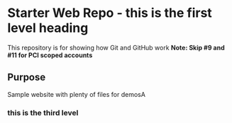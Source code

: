 # Starter Web Repo - this is the first level heading

This repository is for showing how Git and GitHub work
**Note: Skip #9 and #11 for PCI scoped accounts**

## Purpose

Sample website with plenty of files for demosA

### this is the third level 
